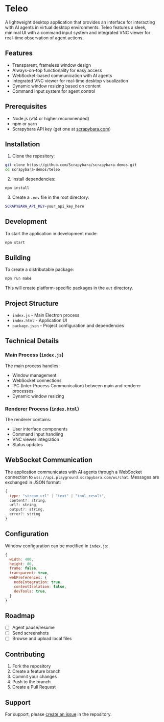 # Teleo

A lightweight desktop application that provides an interface for interacting with AI agents in virtual desktop environments. Teleo features a sleek, minimal UI with a command input system and integrated VNC viewer for real-time observation of agent actions.

## Features

- Transparent, frameless window design
- Always-on-top functionality for easy access
- WebSocket-based communication with AI agents
- Integrated VNC viewer for real-time desktop visualization
- Dynamic window resizing based on content
- Command input system for agent control

## Prerequisites

- Node.js (v14 or higher recommended)
- npm or yarn
- Scrapybara API key (get one at [scrapybara.com](https://scrapybara.com))

## Installation

1. Clone the repository:

```bash
git clone https://github.com/Scrapybara/scrapybara-demos.git
cd scrapybara-demos/teleo
```

2. Install dependencies:

```bash
npm install
```

3. Create a `.env` file in the root directory:

```bash
SCRAPYBARA_API_KEY=your_api_key_here
```

## Development

To start the application in development mode:

```bash
npm start
```

## Building

To create a distributable package:

```bash
npm run make
```

This will create platform-specific packages in the `out` directory.

## Project Structure

- `index.js` - Main Electron process
- `index.html` - Application UI
- `package.json` - Project configuration and dependencies

## Technical Details

### Main Process (`index.js`)

The main process handles:

- Window management
- WebSocket connections
- IPC (Inter-Process Communication) between main and renderer processes
- Dynamic window resizing

### Renderer Process (`index.html`)

The renderer contains:

- User interface components
- Command input handling
- VNC viewer integration
- Status updates

## WebSocket Communication

The application communicates with AI agents through a WebSocket connection to `wss://api.playground.scrapybara.com/ws/chat`. Messages are exchanged in JSON format:

```javascript
{
  type: "stream_url" | "text" | "tool_result",
  content?: string,
  url?: string,
  output?: string,
  error?: string
}
```

## Configuration

Window configuration can be modified in `index.js`:

```javascript
{
  width: 400,
  height: 80,
  frame: false,
  transparent: true,
  webPreferences: {
    nodeIntegration: true,
    contextIsolation: false,
    devTools: true,
  }
}
```

## Roadmap

- [ ] Agent pause/resume
- [ ] Send screenshots
- [ ] Browse and upload local files

## Contributing

1. Fork the repository
2. Create a feature branch
3. Commit your changes
4. Push to the branch
5. Create a Pull Request

## Support

For support, please [create an issue](https://github.com/Scrapybara/scrapybara-demos/issues) in the repository.
